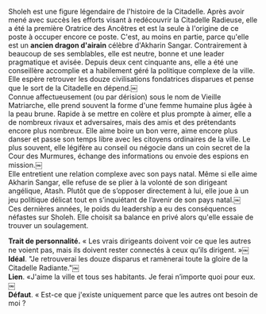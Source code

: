 Sholeh est une figure légendaire de l'histoire de la Citadelle. Après avoir mené avec succès les efforts visant à redécouvrir la Citadelle Radieuse, elle a été la première Oratrice des Ancêtres et est la seule à l'origine de ce poste à occuper encore ce poste. C'est, au moins en partie, parce qu'elle est un **ancien dragon d'airain** célèbre d'Akharin Sangar. Contrairement à beaucoup de ses semblables, elle est neutre, bonne et une leader pragmatique et avisée. Depuis deux cent cinquante ans, elle a été une conseillère accomplie et a habilement géré la politique complexe de la ville. Elle espère retrouver les douze civilisations fondatrices disparues et pense que le sort de la Citadelle en dépend.￼  
Connue affectueusement (ou par dérision) sous le nom de Vieille Matriarche, elle prend souvent la forme d'une femme humaine plus âgée à la peau brune. Rapide à se mettre en colère et plus prompte à aimer, elle a de nombreux rivaux et adversaires, mais des amis et des prétendants encore plus nombreux. Elle aime boire un bon verre, aime encore plus danser et passe son temps libre avec les citoyens ordinaires de la ville. Le plus souvent, elle légifère au conseil ou négocie dans un coin secret de la Cour des Murmures, échange des informations ou envoie des espions en mission.￼  
Elle entretient une relation complexe avec son pays natal. Même si elle aime Akharin Sangar, elle refuse de se plier à la volonté de son dirigeant angélique, Atash. Plutôt que de s’opposer directement à lui, elle joue à un jeu politique délicat tout en s’inquiétant de l’avenir de son pays natal.￼  
Ces dernières années, le poids du leadership a eu des conséquences néfastes sur Sholeh. Elle choisit sa balance en privé alors qu'elle essaie de trouver un soulagement.
 
**Trait de personnalité.** « Les vrais dirigeants doivent voir ce que les autres ne voient pas, mais ils doivent rester connectés à ceux qu’ils dirigent. »￼  
**Idéal**. "Je retrouverai les douze disparus et ramènerai toute la gloire de la Citadelle Radiante."￼  
**Lien**. «J'aime la ville et tous ses habitants. Je ferai n’importe quoi pour eux.￼  
**Défaut**. « Est-ce que j'existe uniquement parce que les autres ont besoin de moi ?